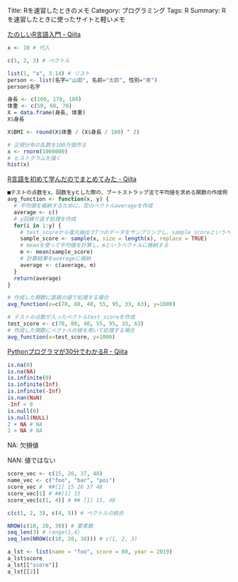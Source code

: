 Title: Rを速習したときのメモ
Category: プログラミング
Tags: R
Summary: Rを速習したときに使ったサイトと軽いメモ


[たのしいR言語入門 - Qiita](https://qiita.com/ninomiyt/items/06fdb1d9052b9b6d8d45)

```r
x <- 10 # 代入

c(1, 2, 3) # ベクトル

list(1, "a", 3.14) # リスト
person <- list(名字="山田", 名前="太郎", 性別="男")
person$名字

身長 <- c(160, 170, 180)
体重 <- c(50, 60, 70)
X = data.frame(身長, 体重)
X$身長

X$BMI <- round(X$体重 / (X$身長 / 100) ^ 2)

# 正規分布の乱数を100万個作る
x <- rnorm(1000000)
# ヒストグラムを描く
hist(x)

```

[R言語を初めて学んだのでまとめてみた - Qiita](https://qiita.com/piro87084806/items/d75d9bb9a6db4e4d8b9a)

```r
■テストの点数をx、回数をyとした際の、ブートストラップ法で平均値を求める関数の作成例
avg_function <- function(x, y) {
  # 平均値を格納するために、空のベクトルaverageを作成
  average <- c()
  # y回繰り返す処理を作成
  for(i in 1:y) {
    # test_scoreから復元抽出で7つのデータをサンプリングし、sample_scoreというベクトルに格納する
    sample_score <- sample(x, size = length(x), replace = TRUE)
    # meanを使って平均値を計算し、mというベクトルに格納する
    m <- mean(sample_score)
    # 計算結果をaverageに格納
    average <- c(average, m)
  }
  return(average)
}

# 作成した関数に直接の値で処理する場合
avg_function(x=c(70, 80, 40, 55, 95, 33, 63), y=1000)

# テストの点数が入ったベクトルtest_scoreを作成
test_score <- c(70, 80, 40, 55, 95, 33, 63)
# 作成した関数にベクトルの値を用いて処理する場合
avg_function(x=test_score, y=1000)
```

[Pythonプログラマが30分でわかるR - Qiita](https://qiita.com/zettsu-t/items/4e52a877f92c5c05caf8)

```r
is.na(0)
is.na(NA)
is.infinite(0)
is.infinite(Inf)
is.infinite(-Inf)
is.nan(NaN)
-Inf < 0
is.null(0)
is.null(NULL)
2 + NA # NA
2 > NA # NA
```

NA: 欠損値

NAN: 値ではない

```r
score_vec <- c(15, 26, 37, 48)
name_vec <- c("foo", "bar", "poi")
score_vec #  ##[1] 15 26 37 48
score_vec[1] # ##[1] 15
score_vec[c(1, 4)] # ## [1] 15, 48

c(c(1, 2, 3), c(4, 5)) # ベクトルの結合
```

```r
NROW(c(10, 20, 30)) # 要素数
seq_len(3) # range(1,4)
seq_len(NROW(c(10, 20, 30))) # c(1, 2, 3)
```

```r
a_lst <- list(name = "foo", score = 80, year = 2019)
a_lst$score
a_lst[["score"]]
a_lst[[2]]
```

